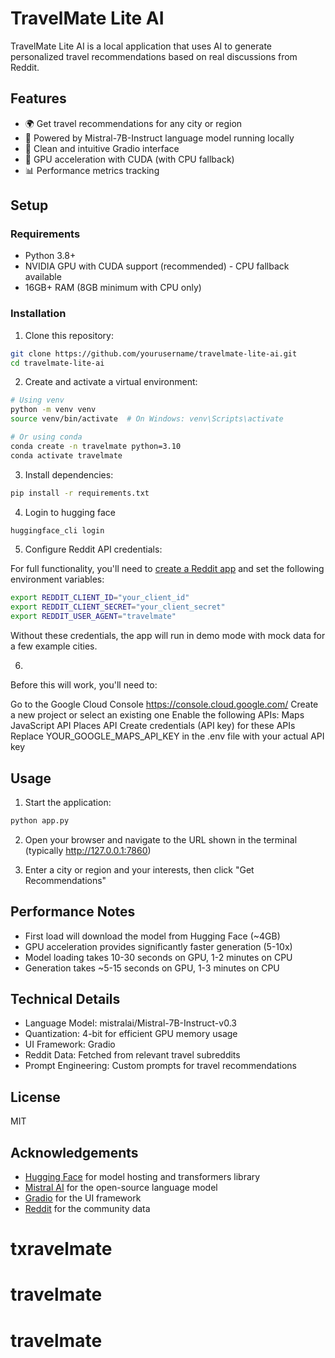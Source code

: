 # TravelMate Lite AI

TravelMate Lite AI is a local application that uses AI to generate personalized travel recommendations based on real discussions from Reddit.

## Features

- 🌍 Get travel recommendations for any city or region
- 🧠 Powered by Mistral-7B-Instruct language model running locally
- 📱 Clean and intuitive Gradio interface
- 🚀 GPU acceleration with CUDA (with CPU fallback)
- 📊 Performance metrics tracking

## Setup

### Requirements

- Python 3.8+
- NVIDIA GPU with CUDA support (recommended) - CPU fallback available
- 16GB+ RAM (8GB minimum with CPU only)

### Installation

1. Clone this repository:

```bash
git clone https://github.com/yourusername/travelmate-lite-ai.git
cd travelmate-lite-ai
```

2. Create and activate a virtual environment:

```bash
# Using venv
python -m venv venv
source venv/bin/activate  # On Windows: venv\Scripts\activate

# Or using conda
conda create -n travelmate python=3.10
conda activate travelmate
```

3. Install dependencies:

```bash
pip install -r requirements.txt
```

4. Login to hugging face

```bash
huggingface_cli login
```

5. Configure Reddit API credentials:

For full functionality, you'll need to [create a Reddit app](https://www.reddit.com/prefs/apps) and set the following environment variables:

```bash
export REDDIT_CLIENT_ID="your_client_id"
export REDDIT_CLIENT_SECRET="your_client_secret"
export REDDIT_USER_AGENT="travelmate"
```

Without these credentials, the app will run in demo mode with mock data for a few example cities.

6. 
Before this will work, you'll need to:

Go to the Google Cloud Console https://console.cloud.google.com/ 
Create a new project or select an existing one
Enable the following APIs:
Maps JavaScript API
Places API
Create credentials (API key) for these APIs
Replace YOUR_GOOGLE_MAPS_API_KEY in the .env file with your actual API key


## Usage

1. Start the application:

```bash
python app.py
```

2. Open your browser and navigate to the URL shown in the terminal (typically http://127.0.0.1:7860)

3. Enter a city or region and your interests, then click "Get Recommendations"

## Performance Notes

- First load will download the model from Hugging Face (~4GB)
- GPU acceleration provides significantly faster generation (5-10x)
- Model loading takes 10-30 seconds on GPU, 1-2 minutes on CPU
- Generation takes ~5-15 seconds on GPU, 1-3 minutes on CPU

## Technical Details

- Language Model: mistralai/Mistral-7B-Instruct-v0.3
- Quantization: 4-bit for efficient GPU memory usage
- UI Framework: Gradio
- Reddit Data: Fetched from relevant travel subreddits
- Prompt Engineering: Custom prompts for travel recommendations

## License

MIT

## Acknowledgements

- [Hugging Face](https://huggingface.co/) for model hosting and transformers library
- [Mistral AI](https://mistral.ai/) for the open-source language model
- [Gradio](https://gradio.app/) for the UI framework
- [Reddit](https://www.reddit.com/) for the community data
# txravelmate
# travelmate
# travelmate

